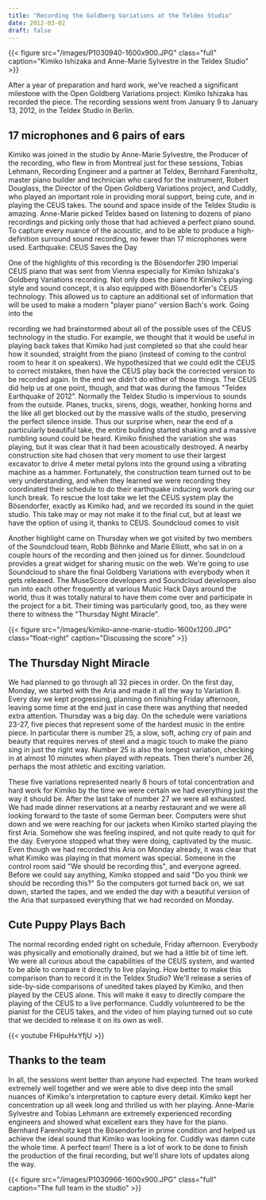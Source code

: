 ```yaml
---
title: "Recording the Goldberg Variations at the Teldex Studio"
date: 2012-03-02
draft: false
---
```

{{< figure src="/images/P1030940-1600x900.JPG" class="full" caption="Kimiko Ishizaka and Anne-Marie Sylvestre in the Teldex Studio" >}}

After a year of preparation and hard work, we've reached a significant milestone with the Open Goldberg Variations project: Kimiko Ishizaka has recorded the piece. The recording sessions went from January 9 to January 13, 2012, in the Teldex Studio in Berlin.

## 17 microphones and 6 pairs of ears

Kimiko was joined in the studio by Anne-Marie Sylvestre, the Producer of the recording, who flew in from Montreal just for these sessions, Tobias Lehmann, Recording Engineer and a partner at Teldex, Bernhard Farenholtz, master piano builder and technician who cared for the instrument, Robert Douglass, the Director of the Open Goldberg Variations project, and Cuddly, who played an important role in providing moral support, being cute, and in playing the CEUS takes. The sound and space inside of the Teldex Studio is amazing. Anne-Marie picked Teldex based on listening to dozens of piano recordings and picking only those that had achieved a perfect piano sound. To capture every nuance of the acoustic, and to be able to produce a high-definition surround sound recording, no fewer than 17 microphones were used.
Earthquake: CEUS Saves the Day

One of the highlights of this recording is the Bösendorfer 290 Imperial CEUS piano that was sent from Vienna especially for Kimiko Ishizaka's Goldberg Variations recording. Not only does the piano fit Kimiko's playing style and sound concept, it is also equipped with Bösendorfer's CEUS technology. This allowed us to capture an additional set of information that will be used to make a modern "player piano" version Bach's work. Going into the 

recording we had brainstormed about all of the possible uses of the CEUS technology in the studio. For example, we thought that it would be useful in playing back takes that Kimiko had just completed so that she could hear how it sounded, straight from the piano (instead of coming to the control room to hear it on speakers). We hypothesized that we could edit the CEUS to correct mistakes, then have the CEUS play back the corrected version to be recorded again. In the end we didn't do either of those things. The CEUS did help us at one point, though, and that was during the famous "Teldex Earthquake of 2012". Normally the Teldex Studio is impervious to sounds from the outside. Planes, trucks, sirens, dogs, weather, honking horns and the like all get blocked out by the massive walls of the studio, preserving the perfect silence inside. Thus our surprise when, near the end of a particularly beautiful take, the entire building started shaking and a massive rumbling sound could be heard. Kimiko finished the variation she was playing, but it was clear that it had been acoustically destroyed. A nearby construction site had chosen that very moment to use their largest excavator to drive 4 meter metal pylons into the ground using a vibrating machine as a hammer. Fortunately, the construction team turned out to be very understanding, and when they learned we were recording they coordinated their schedule to do their earthquake inducing work during our lunch break. To rescue the lost take we let the CEUS system play the Bösendorfer, exactly as Kimiko had, and we recorded its sound in the quiet studio. This take may or may not make it to the final cut, but at least we have the option of using it, thanks to CEUS.
Soundcloud comes to visit

Another highlight came on Thursday when we got visited by two members of the Soundcloud team, Robb Böhnke and Marie Elliott, who sat in on a couple hours of the recording and then joined us for dinner. Soundcloud provides a great widget for sharing music on the web. We're going to use Soundcloud to share the final Goldberg Variations with everybody when it gets released. The MuseScore developers and Soundcloud developers also run into each other frequently at various Music Hack Days around the world, thus it was totally natural to have them come over and participate in the project for a bit. Their timing was particularly good, too, as they were there to witness the "Thursday Night Miracle".

{{< figure src="/images/kimiko-anne-marie-studio-1600x1200.JPG" class="float-right" caption="Discussing the score" >}}

## The Thursday Night Miracle

We had planned to go through all 32 pieces in order. On the first day, Monday, we started with the Aria and made it all the way to Variation 8. Every day we kept progressing, planning on finishing Friday afternoon, leaving some time at the end just in case there was anything that needed extra attention. Thursday was a big day. On the schedule were variations 23-27, five pieces that represent some of the hardest music in the entire piece. In particular there is number 25, a slow, soft, aching cry of pain and beauty that requires nerves of steel and a magic touch to make the piano sing in just the right way. Number 25 is also the longest variation, checking in at almost 10 minutes when played with repeats. Then there's number 26, perhaps the most athletic and exciting variation.

These five variations represented nearly 8 hours of total concentration and hard work for Kimiko by the time we were certain we had everything just the way it should be. After the last take of number 27 we were all exhausted. We had made dinner reservations at a nearby restaurant and we were all looking forward to the taste of some German beer. Computers were shut down and we were reaching for our jackets when Kimiko started playing the first Aria. Somehow she was feeling inspired, and not quite ready to quit for the day. Everyone stopped what they were doing, captivated by the music. Even though we had recorded this Aria on Monday already, it was clear that what Kimiko was playing in that moment was special. Someone in the control room said "We should be recording this", and everyone agreed. Before we could say anything, Kimiko stopped and said "Do you think we should be recording this?" So the computers got turned back on, we sat down, started the tapes, and we ended the day with a beautiful version of the Aria that surpassed everything that we had recorded on Monday.

## Cute Puppy Plays Bach

The normal recording ended right on schedule, Friday afternoon. Everybody was physically and emotionally drained, but we had a little bit of time left. We were all curious about the capabilities of the CEUS system, and wanted to be able to compare it directly to live playing. How better to make this comparison than to record it in the Teldex Studio? We'll release a series of side-by-side comparisons of unedited takes played by Kimiko, and then played by the CEUS alone. This will make it easy to directly compare the playing of the CEUS to a live performance. Cuddly volunteered to be the pianist for the CEUS takes, and the video of him playing turned out so cute that we decided to release it on its own as well.

{{< youtube FHipuHxYfjU >}}

## Thanks to the team

In all, the sessions went better than anyone had expected. The team worked extremely well together and we were able to dive deep into the small nuances of Kimiko's interpretation to capture every detail. Kimiko kept her concentration up all week long and thrilled us with her playing. Anne-Marie Sylvestre and Tobias Lehmann are extremely experienced recording engineers and showed what excellent ears they have for the piano. Bernhard Farenholtz kept the Bösendorfer in prime condition and helped us achieve the ideal sound that Kimiko was looking for. Cuddly was damn cute the whole time. A perfect team! There is a lot of work to be done to finish the production of the final recording, but we'll share lots of updates along the way.

{{< figure src="/images/P1030966-1600x900.JPG" class="full" caption="The full team in the studio" >}}
